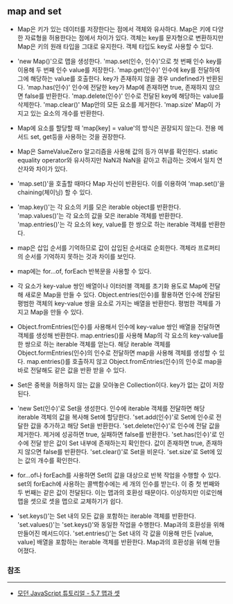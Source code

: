 ## map and set

- Map은 키가 있는 데이터를 저장한다는 점에서 객체와 유사하다. Map은 키에 다양한 자료형을 허용한다는 점에서 차이가 있다. 객체는 key를 문자형으로 변환하지만 Map은 키의 원래 타입을 그대로 유지한다. 객체 타입도 key로 사용할 수 있다.

- 'new Map()'으로 맵을 생성한다. 'map.set(인수, 인수)'으로 첫 번째 인수 key를 이용해 두 번째 인수 value를 저장한다. 'map.get(인수)' 인수에 key를 전달하여 그에 해당하는 value를 호출한다. key가 존재하지 않을 경우 undefined가 반환된다. 'map.has(인수)' 인수에 전달한 key가 Map에 존재하면 true, 존재하지 않으면 false를 반환한다. 'map.delete(인수)' 인수로 전달된 key에 해당하는 value를 삭제한다. 'map.clear()' Map안의 모든 요소를 제거한다. 'map.size' Map이 가지고 있는 요소의 개수를 반환한다.

- Map에 요소를 할당할 때 'map\[key\] = value'의 방식은 권장되지 않는다. 전용 메서드 set, get등을 사용하는 것을 권장한다.

- Map은 SameValueZero 알고리즘을 사용해 값의 등가 여부를 확인한다. static equality operator와 유사하지만 NaN과 NaN을 같아고 취급하는 것에서 일치 연산자와 차이가 있다.

- 'map.set()'을 호출할 때마다 Map 자신이 반환된다. 이를 이용하여 'map.set()'을 chaining(체이닝) 할 수 있다.

- 'map.key()'는 각 요소의 키를 모은 iterable object를 반환한다. 'map.values()'는 각 요소의 값을 모은 iterable 객체를 반환한다. 'map.entries()'는 각 요소의 key, value를 한 쌍으로 하는 iterable 객체를 반환한다.

- map은 삽입 순서를 기억하므로 값이 삽입된 순서대로 순회한다. 객체라 프로퍼티의 순서를 기억하지 못하는 것과 차이를 보인다.

- map에는 for...of, forEach 반복문을 사용할 수 있다.

- 각 요소가 key-value 쌍인 배열이나 이터러블 객체를 초기화 용도로 Map에 전달해 새로운 Map을 만들 수 있다. Object.entries(인수)를 활용하면 인수에 전달된 평범한 객체의 key-value 쌍을 요소로 가지는 배열을 반환한다. 평범한 객체를 가지고 Map을 만들 수 있다.

- Object.fromEntries(인수)를 사용해서 인수에 key-value 쌍인 배열을 전달하면 객체를 생성해 반환한다. map.entries()를 사용해 Map의 각 요소의 key-value를 한 쌍으로 하는 iterable 객체를 얻는다. 해당 iterable 객체를 Object.formEntries(인수)의 인수로 전달하면 map을 사용해 객체를 생성할 수 있다. map.entries()를 호출하지 않고 Object.fromEntries(인수)의 인수로 map을 바로 전달해도 같은 값을 반환 받을 수 있다.

- Set은 중복을 허용하지 않는 값을 모아놓은 Collection이다. key가 없는 값이 저장된다.

- 'new Set(인수)'로 Set을 생성한다. 인수에 iterable 객체를 전달하면 해당 iterable 객체의 값을 복사해 Set에 할당한다. 'set.add(인수)'로 Set에 인수로 전달한 값을 추가하고 해당 Set을 반환한다. 'set.delete(인수)'로 인수에 전달 값을 제거한다. 제거에 성공하면 true, 실패하면 false를 반환한다. 'set.has(인수)'로 인수에 전달 받은 값이 Set 내부에 존재하는지 확인한다. 값이 존재하면 true, 존재하지 않으면 false를 반환한다. 'set.clear()'로 Set을 비운다. 'set.size'로 Set에 있는 값의 개수를 확인한다.

- for...of나 forEach를 사용하면 Set의 값을 대상으로 반복 작업을 수행할 수 있다. set의 forEach에 사용하는 콜백함수에는 세 개의 인수를 받는다. 이 중 첫 번째와 두 번째는 같은 값이 전달된다. 이는 맵과의 호환성 때문이다. 이상하지만 이로인해 맵을 셋으로 셋을 맵으로 교체하기가 쉽다.

- 'set.keys()'는 Set 내의 모든 값을 포함하는 iterable 객체를 반환한다. 'set.values()'는 'set.keys()'와 동일한 작업을 수행한다. Map과의 호환성을 위해 만들어진 메서드이다. 'set.entries()'는 Set 내의 각 값을 이용해 만든 \[value, value\] 배열을 포함하는 iterable 객체를 반환한다. Map과의 호환성을 위해 만들어졌다.

### 참조
---

- [모던 JavaScript 튜토리얼 - 5.7 맵과 셋](https://ko.javascript.info/map-set)